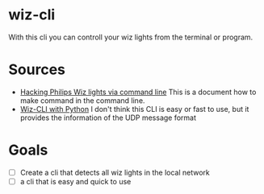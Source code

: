 # wiz-cli
With this cli you can controll your wiz lights from the terminal or program.
# Sources

- [Hacking Philips Wiz lights via command line](https://aleksandr.rogozin.us/blog/2021/8/13/hacking-philips-wiz-lights-via-command-line)
  This is a document how to make command in the command line.
- [Wiz-CLI with Python](https://github.com/infinityInfinite/philips-wiz-CLI)
  I don't think this CLI is easy or fast to use, but it provides the information of the UDP message format

# Goals 

- [ ] Create a cli that detects all wiz lights in the local network
- [ ] a cli that is easy and quick to use
